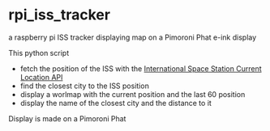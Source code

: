 # rpi_iss_tracker
a raspberry pi ISS tracker displaying map on a Pimoroni Phat e-ink display

This python script 
* fetch the position of the ISS with the [International Space Station Current Location API](http://open-notify.org/Open-Notify-API/ISS-Location-Now/)
* find the closest city to the ISS position
* display a worlmap with the current position and the last 60 position
* display the name of the closest city and the distance to it

Display is made on a Pimoroni Phat
